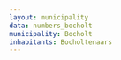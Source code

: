 ```yaml
---
layout: municipality
data: numbers_bocholt
municipality: Bocholt
inhabitants: Bocholtenaars
---
```

